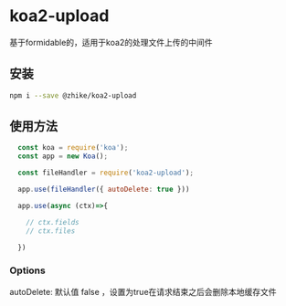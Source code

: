 # koa2-upload

基于formidable的，适用于koa2的处理文件上传的中间件

## 安装

```sh
npm i --save @zhike/koa2-upload
```

## 使用方法

```javascript
  const koa = require('koa');
  const app = new Koa();

  const fileHandler = require('koa2-upload');

  app.use(fileHandler({ autoDelete: true }))

  app.use(async (ctx)=>{

    // ctx.fields
    // ctx.files

  })
```
### Options

  autoDelete: 默认值 false ，设置为true在请求结束之后会删除本地缓存文件